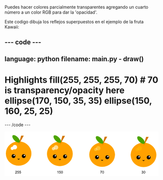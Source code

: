 Puedes hacer colores parcialmente transparentes agregando un cuarto número a un color RGB para dar la 'opacidad'.

Este codigo dibuja los reflejos superpuestos en el ejemplo de la fruta Kawaii:

--- code ---
---
language: python
filename: main.py - draw()
---

  # Highlights fill(255, 255, 255, 70) # 70 is transparency/opacity here ellipse(170, 150, 35, 35) ellipse(150, 160, 25, 25)

--- /code ---

![imagen de fruta kawaii con reflejos en diferentes opacidades: 30, 70, 150, 255. 30 es más opaco y 255 es menos opaco](images/opacity.png)

